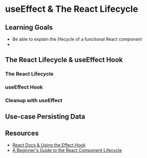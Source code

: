 # useEffect & The React Lifecycle

## Learning Goals

- Be able to explain the lifecycle of a functional React component
- 

## The React Lifecycle & useEffect Hook

### The React Lifecycle

### useEffect Hook

### Cleanup with useEffect

## Use-case Persisting Data

## Resources

- [React Docs & Using the Effect Hook](https://reactjs.org/docs/hooks-effect.html)
- [A Beginner's Guide to the React Component Lifecycle](https://blog.pusher.com/beginners-guide-react-component-lifecycle/)
